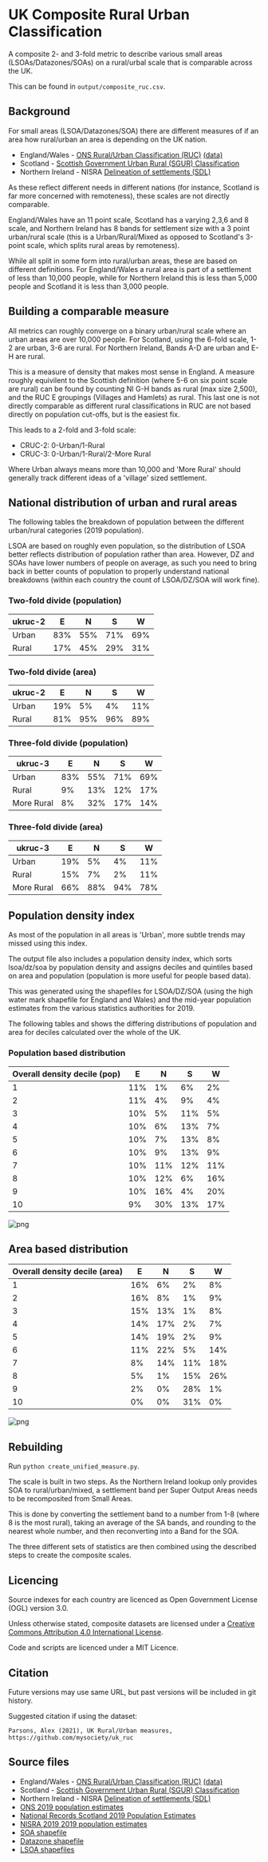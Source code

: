 # UK Composite Rural Urban Classification

A composite 2- and 3-fold metric to describe various small areas (LSOAs/Datazones/SOAs) on a rural/urbal scale that is comparable across the UK. 

This can be found in `output/composite_ruc.csv`.

## Background

For small areas (LSOA/Datazones/SOA) there are different measures of if an area how rural/urban an area is depending on the UK nation. 

* England/Wales - [ONS Rural/Urban Classification (RUC)](https://www.ons.gov.uk/methodology/geography/geographicalproducts/ruralurbanclassifications) [(data)](https://geoportal.statistics.gov.uk/datasets/276d973d30134c339eaecfc3c49770b3_0)
* Scotland - [Scottish Government Urban Rural (SGUR) Classification](https://www.gov.scot/publications/scottish-government-urban-rural-classification-2016/pages/2/)
* Northern Ireland -  NISRA [Delineation of settlements (SDL)](https://www.nisra.gov.uk/publications/urban-rural-geography-documents-2015)

As these reflect different needs in different nations  (for instance, Scotland is far more concerned with remoteness), these scales are not directly comparable. 

England/Wales have an 11 point scale, Scotland has a varying 2,3,6 and 8 scale, and Northern Ireland has 8 bands for settlement size with a 3 point urban/rural scale (this is a Urban/Rural/Mixed as opposed to Scotland's 3-point scale, which splits rural areas by remoteness).

While all split in some form into rural/urban areas, these are based on different definitions. For England/Wales a rural area is part of a settlement of less than 10,000 people, while for Northern Ireland this is less than 5,000 people and Scotland it is less than 3,000 people. 

## Building a comparable measure

All metrics can roughly converge on a binary urban/rural scale where an urban areas are over 10,000 people. For Scotland, using the 6-fold scale, 1-2 are urban, 3-6 are rural. For Northern Ireland, Bands A-D are urban and E-H are rural. 

This is a measure of density that makes most sense in England. A measure roughly equivilent to the Scottish definition (where 5-6 on six point scale are rural) can be found by counting NI G-H bands as rural (max size 2,500), and the RUC E groupings (Villages and Hamlets) as rural. This last one is not directly comparable as different rural classifications in RUC are not based directly on population cut-offs, but is the easiest fix.

This leads to a 2-fold and 3-fold scale:

* CRUC-2: 0-Urban/1-Rural
* CRUC-3: 0-Urban/1-Rural/2-More Rural

Where Urban always means more than 10,000 and 'More Rural' should generally track different ideas of a 'village' sized settlement. 


## National distribution of urban and rural areas

The following tables the breakdown of population between the different urban/rural categories (2019 population).

LSOA are based on roughly even population, so the distribution of LSOA better reflects distribution of population rather than area. However, DZ and SOAs have lower numbers of people on average, as such you need to bring back in better counts of population to properly understand national breakdowns (within each country the count of LSOA/DZ/SOA will work fine).

### Two-fold divide (population)

| ukruc-2   | E   | N   | S   | W   |
|-----------|-----|-----|-----|-----|
| Urban     | 83% | 55% | 71% | 69% |
| Rural     | 17% | 45% | 29% | 31% |


### Two-fold divide (area)

| ukruc-2   | E   | N   | S   | W   |
|-----------|-----|-----|-----|-----|
| Urban     | 19% | 5%  | 4%  | 11% |
| Rural     | 81% | 95% | 96% | 89% |


### Three-fold divide (population)


| ukruc-3    | E   | N   | S   | W   |
|------------|-----|-----|-----|-----|
| Urban      | 83% | 55% | 71% | 69% |
| Rural      | 9%  | 13% | 12% | 17% |
| More Rural | 8%  | 32% | 17% | 14% |


### Three-fold divide (area)



| ukruc-3    | E   | N   | S   | W   |
|------------|-----|-----|-----|-----|
| Urban      | 19% | 5%  | 4%  | 11% |
| Rural      | 15% | 7%  | 2%  | 11% |
| More Rural | 66% | 88% | 94% | 78% |


## Population density index

As most of the population in all areas is 'Urban', more subtle trends may missed using this index. 

The output file also includes a population density index, which sorts lsoa/dz/soa by population density and assigns deciles and quintiles based on area and population (population is more useful for people based data).

This was generated using the shapefiles for LSOA/DZ/SOA (using the high water mark shapefile for England and Wales) and the mid-year population estimates from the various statistics authorities for 2019.

The following tables and shows the differing distributions of population and area for deciles calculated over the whole of the UK. 

### Population based distribution



|   Overall density decile (pop) | E   | N   | S   | W   |
|--------------------------------|-----|-----|-----|-----|
|                              1 | 11% | 1%  | 6%  | 2%  |
|                              2 | 11% | 4%  | 9%  | 4%  |
|                              3 | 10% | 5%  | 11% | 5%  |
|                              4 | 10% | 6%  | 13% | 7%  |
|                              5 | 10% | 7%  | 13% | 8%  |
|                              6 | 10% | 9%  | 13% | 9%  |
|                              7 | 10% | 11% | 12% | 11% |
|                              8 | 10% | 12% | 6%  | 16% |
|                              9 | 10% | 16% | 4%  | 20% |
|                             10 | 9%  | 30% | 13% | 17% |



    
![png](_notebook_resources/readme_13_1.png)
    


## Area based distribution

|   Overall density decile (area) | E   | N   | S   | W   |
|---------------------------------|-----|-----|-----|-----|
|                               1 | 16% | 6%  | 2%  | 8%  |
|                               2 | 16% | 8%  | 1%  | 9%  |
|                               3 | 15% | 13% | 1%  | 8%  |
|                               4 | 14% | 17% | 2%  | 7%  |
|                               5 | 14% | 19% | 2%  | 9%  |
|                               6 | 11% | 22% | 5%  | 14% |
|                               7 | 8%  | 14% | 11% | 18% |
|                               8 | 5%  | 1%  | 15% | 26% |
|                               9 | 2%  | 0%  | 28% | 1%  |
|                              10 | 0%  | 0%  | 31% | 0%  |



    
![png](_notebook_resources/readme_15_1.png)
    


## Rebuilding

Run `python create_unified_measure.py`.

The scale is built in two steps. As the Northern Ireland lookup only provides SOA to rural/urban/mixed, a settlement band per Super Output Areas needs to be recomposited from Small Areas.

This is done by converting the settlement band to a number from 1-8 (where 8 is the most rural), taking an average of the SA bands, and rounding to the nearest whole number, and then reconverting into a Band for the SOA. 

The three different sets of statistics are then combined using the described steps to create the composite scales.


## Licencing

Source indexes for each country are licenced as Open Government License (OGL) version 3.0.

Unless otherwise stated, composite datasets are licensed under a [Creative Commons Attribution 4.0 International License](https://creativecommons.org/licenses/by/4.0/).

Code and scripts are licenced under a MIT Licence. 

## Citation

Future versions may use same URL, but past versions will be included in git history.

Suggested citation if using the dataset:

```
Parsons, Alex (2021), UK Rural/Urban measures, https://github.com/mysociety/uk_ruc
```

## Source files

* England/Wales - [ONS Rural/Urban Classification (RUC)](https://www.ons.gov.uk/methodology/geography/geographicalproducts/ruralurbanclassifications) [(data)](https://geoportal.statistics.gov.uk/datasets/276d973d30134c339eaecfc3c49770b3_0)
* Scotland - [Scottish Government Urban Rural (SGUR) Classification](https://www.gov.scot/publications/scottish-government-urban-rural-classification-2016/pages/2/)
* Northern Ireland -  NISRA [Delineation of settlements (SDL)](https://www.nisra.gov.uk/publications/urban-rural-geography-documents-2015)
* [ONS 2019 population estimates](https://www.ons.gov.uk/peoplepopulationandcommunity/populationandmigration/populationestimates/datasets/lowersuperoutputareamidyearpopulationestimates)
* [National Records Scotland 2019 Population Estimates](https://www.nrscotland.gov.uk/statistics-and-data/statistics/statistics-by-theme/population/population-estimates)
* [NISRA 2019 2019 population estimates](https://www.nisra.gov.uk/publications/2019-mid-year-population-estimates-northern-ireland)
* [SOA shapefile](https://www.nisra.gov.uk/support/geography/northern-ireland-super-output-areas)
* [Datazone shapefile](https://data.gov.uk/dataset/ab9f1f20-3b7f-4efa-9bd2-239acf63b540/data-zone-boundaries-2011)
* [LSOA shapefiles](https://geoportal.statistics.gov.uk/datasets/lower-layer-super-output-areas-december-2011-boundaries-generalised-clipped-bgc-ew-v3?geometry=-28.309%2C50.522%2C23.964%2C55.161)

